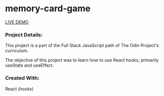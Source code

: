 # memory-card-game

[LIVE DEMO](https://nekoliav.github.io/memory-card-game/)

<h3>Project Details:</h3>
<p>This project is a part of the Full Stack JavaScript path of The Odin Project's curriculum.</p>
<p>The objective of this project was to learn how to use React hooks, primarily useState and useEffect.</p>

<h3>Created With:</h3>
React (hooks)
